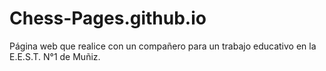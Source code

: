 # Chess-Pages.github.io
 Página web que realice con un compañero para un trabajo educativo en la E.E.S.T. N°1 de Muñiz.
